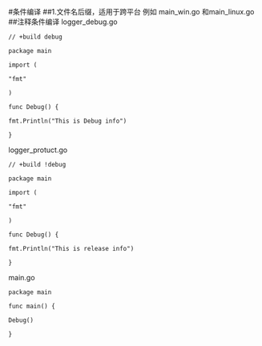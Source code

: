 #条件编译
##1.文件名后缀，适用于跨平台
例如
main_win.go 和main_linux.go
##注释条件编译
logger_debug.go
```golang
// +build debug

package main

import (

"fmt"

)

func Debug() {

fmt.Println("This is Debug info")

}

```
logger_protuct.go

```golang
// +build !debug

package main

import (

"fmt"

)

func Debug() {

fmt.Println("This is release info")

}

```

main.go
```golang
package main

func main() {

Debug()

}

```
